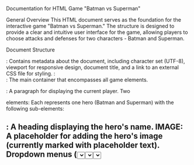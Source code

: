 Documentation for HTML Game "Batman vs Superman"

General Overview
This HTML document serves as the foundation for the interactive game "Batman vs Superman." The structure is designed to provide a clear and intuitive user interface for the game, allowing players to choose attacks and defenses for two characters - Batman and Superman.

Document Structure

<head>: Contains metadata about the document, including character set (UTF-8), viewport for responsive design, document title, and a link to an external CSS file for styling.
<body>:
<div class="container">: The main container that encompasses all game elements.
<p id="currentPlayerDisplay">: A paragraph for displaying the current player.
Two <section class="hero"> elements: Each represents one hero (Batman and Superman) with the following sub-elements:
<h2>: A heading displaying the hero's name.
IMAGE: A placeholder for adding the hero's image (currently marked with placeholder text).
Dropdown menus (<select>) and labels (<label>) for attacks and defenses: Enable players to choose attack and defense actions for each hero.
<div class="energyDiv">: Contains paragraphs for displaying the hero's health and energy.
Game control buttons:
<button id="gameStart">: A button to start the game.
<button id="attack">: A button to perform an attack, initially disabled.
<button id="restart">: A button to restart the game.
Key Elements

Dropdown menus for attacks and defenses (<select>): Used for selecting hero actions. Each hero has its set of attack and defense options, dynamically populated through JavaScript.
Energy indicators (<p> within <div class="energyDiv">): Display the current health and energy status for each hero. These values are updated during the game.
Game control buttons: Provide users with the ability to start the game, perform attack actions, and restart the game.
Integration with JavaScript
HTML elements are connected to JavaScript code via ID attributes. JavaScript uses these IDs to manipulate the DOM, enabling game interactivity.
Event listeners are added to key elements (<select> and <button>) within the JavaScript code, allowing reactions to user actions.

Styling
CSS for this page is linked through an external file (<link rel="stylesheet" href="css/app.css" />).

JavaScript part of documetation.

The game "Batman vs Superman" is an interactive web game where two players, Batman and Superman, take turns attacking and defending. The goal of the game is to reduce the opponent's life to 0 while simultaneously maintaining your own life and managing energy for various actions.

Code Structure
The code consists of several key parts:

Player Objects: batman and superman

Define initial values, actions (attack/defense), and methods for manipulating the state (e.g., reducing life, managing energy).
UI Manipulation Functions: popuniSelectAtk and popuniSelectDef

Populate dropdown menus for attacks and defenses in the user interface.
Interface Control: AtkOrDef and unlock

Manage the availability of options in the interface based on player choices.
Game Logic: performAction

This function is the heart of the game, handling player actions and updating the game state.
Game State Updates: updateLife and updateEnergy

Update the visual display of player life and energy.
Game Start and Restart: gameStart

Initialize the game and set the starting player.
Detailed Description of Objects and Functions
Player Objects
Batman
Life: Initial value 100.
Energy: Initial value 0.
Weapons: Array of different attacks.
Defenses: Array of different defenses.
Methods:
attack(): Executes an attack on the opponent.
defense(): Activates a defensive action.
reduceLife(): Reduces Batman's life.
increaseEnergy(): Increases Batman's energy.
increaseEnergyAfterHit(): Increases energy after specific hits.
Superman
Similar characteristics and methods as Batman, customized for Superman.
UI Manipulation Functions
popuniSelectAtk: Populates the dropdown menu for attacks.
popuniSelectDef: Populates the dropdown menu for defenses.
Interface Control
AtkOrDef: Enables or disables attack/defense options.
unlock: Enables or disables the choice of attack/defense based on the current selection.
Game Logic
performAction: Manages the execution of player actions and updates the game state. Checks the success of actions and changes the current player.
Updating Game State
updateLife: Updates the display of player life.
updateEnergy: Updates the display of player energy.
Starting and Restarting the Game
gameStart: Sets the starting player and allows the game to begin.

Game Flow Control: setTimeout and nakonAkcije

Introducing the setTimeout function to create a delay between player attacks.
Added the nakonAkcije function to handle actions after each player's turn.
End of Game Notification

Added a paragraph that displays a message to the user about the winner and the end of the game.
With these updates, the game now includes a delay between player attacks, a function to handle actions after each turn, and an end-of-game notification to inform the user about the winner and the game's conclusion.